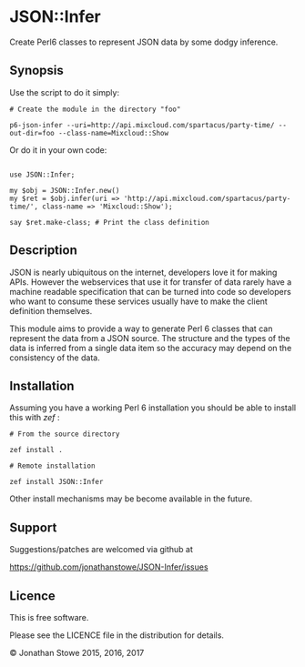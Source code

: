# JSON::Infer

Create Perl6 classes to represent JSON data by some dodgy inference.

## Synopsis

Use the script to do it simply:

```
# Create the module in the directory "foo"

p6-json-infer --uri=http://api.mixcloud.com/spartacus/party-time/ --out-dir=foo --class-name=Mixcloud::Show

```

Or do it in your own code:

```

use JSON::Infer;

my $obj = JSON::Infer.new()
my $ret = $obj.infer(uri => 'http://api.mixcloud.com/spartacus/party-time/', class-name => 'Mixcloud::Show');

say $ret.make-class; # Print the class definition

```

## Description

JSON is nearly ubiquitous on the internet, developers love it for making
APIs.  However the webservices that use it for transfer of data rarely
have a machine readable specification that can be turned into code so
developers who want to consume these services usually have to make the
client definition themselves.

This module aims to provide a way to generate Perl 6 classes that can represent
the data from a JSON source.  The structure and the types of the data is
inferred from a single data item so the accuracy may depend on the
consistency of the data.

## Installation

Assuming you have a working Perl 6 installation you should be able to
install this with *zef* :

    # From the source directory
   
    zef install .

    # Remote installation

    zef install JSON::Infer

Other install mechanisms may be become available in the future.

## Support


Suggestions/patches are welcomed via github at

https://github.com/jonathanstowe/JSON-Infer/issues

## Licence

This is free software.

Please see the LICENCE file in the distribution for details.

© Jonathan Stowe 2015, 2016, 2017
